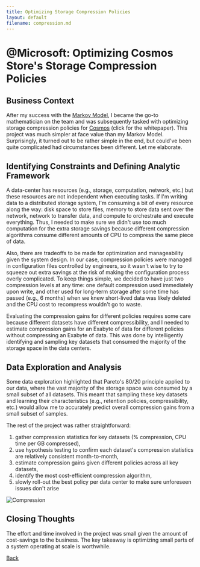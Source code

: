 ```yaml
---
title: Optimizing Storage Compression Policies
layout: default
filename: compression.md
--- 
```


# @Microsoft: Optimizing Cosmos Store's Storage Compression Policies

## Business Context

After my success with the [Markov Model](./markov-model.html), I became the go-to mathematician on the team and was subsequently tasked with optimizing storage compression policies for [Cosmos](http://vldb.org/pvldb/vol14/p3148-jindal.pdf) (click for the whitepaper). This project was much simpler at face value than my Markov Model. Surprisingly, it turned out to be rather simple in the end, but could've been quite complicated had circumstances been different. Let me elaborate.

## Identifying Constraints and Defining Analytic Framework

A data-center has resources (e.g., storage, computation, network, etc.) but these resources are not independent when executing tasks. If I'm writing data to a distributed storage system, I'm consuming a bit of every resource along the way: disk space to store files, memory to store data sent over the network, network to transfer data, and compute to orchestrate and execute everything. Thus, I needed to make sure we didn't use too much computation for the extra storage savings because different compression algorithms consume different amounts of CPU to compress the same piece of data. 

Also, there are tradeoffs to be made for optimization and manageability given the system design. In our case, compression policies were managed in configuration files controlled by engineers, so it wasn't wise to try to squeeze out extra savings at the risk of making the configuration process overly complicated. To keep things simple, we decided to have just two compression levels at any time: one default compression used immediately upon write, and other used for long-term storage after some time has passed (e.g., 6 months) when we knew short-lived data was likely deleted and the CPU cost to recompress wouldn't go to waste.

Evaluating the compression gains for different policies requires some care because different datasets have different compressibility, and I needed to estimate compression gains for an Exabyte of data for different policies without compressing an Exabyte of data. This was done by intelligently identifying and sampling key datasets that consumed the majority of the storage space in the data centers.

## Data Exploration and Analysis

Some data exploration highlighted that Pareto's 80/20 principle applied to our data, where the vast majority of the storage space was consumed by a small subset of all datasets. This meant that sampling these key datasets and learning their characteristics (e.g., retention policies, compressibility, etc.) would allow me to accurately predict overall compression gains from a small subset of samples.

The rest of the project was rather straightforward: 

1. gather compression statistics for key datasets (% compression, CPU time per GB compressed), 
2. use hypothesis testing to confirm each dataset's compression statistics are relatively consistent month-to-month, 
3. estimate compression gains given different policies across all key datasets,
4. identify the most cost-efficient compression algorithm,
5. slowly roll-out the best policy per data center to make sure unforeseen issues don't arise

![Compression](https://github.com/RicardoFrankBarrera/Professional-Portfolio/blob/main/Project%20one-pagers/04%20Optimize%20Data%20Compression%20Policies.jpg?raw=true)

## Closing Thoughts

The effort and time involved in the project was small given the amount of cost-savings to the business. The key takeaway is optimizing small parts of a system operating at scale is worthwhile.

[Back](./)